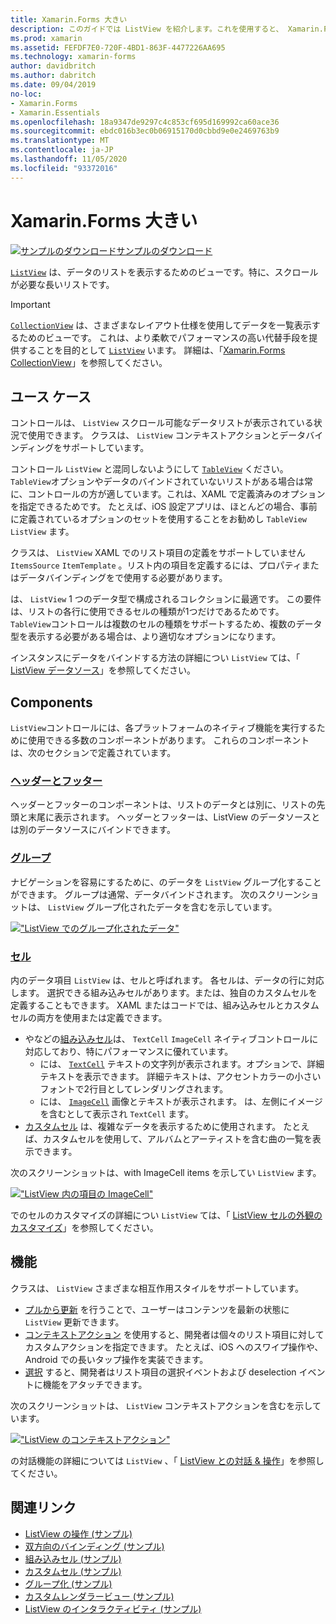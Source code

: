 ```yaml
---
title: Xamarin.Forms 大きい
description: このガイドでは ListView を紹介します。これを使用すると、 Xamarin.Forms 対話形式でデータを表示できます。
ms.prod: xamarin
ms.assetid: FEFDF7E0-720F-4BD1-863F-4477226AA695
ms.technology: xamarin-forms
author: davidbritch
ms.author: dabritch
ms.date: 09/04/2019
no-loc:
- Xamarin.Forms
- Xamarin.Essentials
ms.openlocfilehash: 18a9347de9297c4c853cf695d169992ca60ace36
ms.sourcegitcommit: ebdc016b3ec0b06915170d0cbbd9e0e2469763b9
ms.translationtype: MT
ms.contentlocale: ja-JP
ms.lasthandoff: 11/05/2020
ms.locfileid: "93372016"
---
```

# <a name="no-locxamarinforms-listview"></a>Xamarin.Forms 大きい

[![サンプルのダウンロード](~/media/shared/download.png)サンプルのダウンロード](/samples/xamarin/xamarin-forms-samples/workingwithlistview)

[`ListView`](xref:Xamarin.Forms.ListView) は、データのリストを表示するためのビューです。特に、スクロールが必要な長いリストです。

> [!IMPORTANT]
> [`CollectionView`](xref:Xamarin.Forms.CollectionView) は、さまざまなレイアウト仕様を使用してデータを一覧表示するためのビューです。 これは、より柔軟でパフォーマンスの高い代替手段を提供することを目的として [`ListView`](xref:Xamarin.Forms.ListView) います。 詳細は、「[Xamarin.Forms CollectionView](~/xamarin-forms/user-interface/collectionview/index.md)」を参照してください。

## <a name="use-cases"></a>ユース ケース

コントロールは、 `ListView` スクロール可能なデータリストが表示されている状況で使用できます。 クラスは、 `ListView` コンテキストアクションとデータバインディングをサポートしています。

コントロール `ListView` と混同しないようにして [`TableView`](~/xamarin-forms/user-interface/tableview.md) ください。 `TableView`オプションやデータのバインドされていないリストがある場合は常に、コントロールの方が適しています。これは、XAML で定義済みのオプションを指定できるためです。 たとえば、iOS 設定アプリは、ほとんどの場合、事前に定義されているオプションのセットを使用することをお勧めし `TableView` `ListView` ます。

クラスは、 `ListView` XAML でのリスト項目の定義をサポートしていません `ItemsSource` `ItemTemplate` 。リスト内の項目を定義するには、プロパティまたはデータバインディングをで使用する必要があります。

は、 `ListView` 1 つのデータ型で構成されるコレクションに最適です。 この要件は、リストの各行に使用できるセルの種類が1つだけであるためです。 `TableView`コントロールは複数のセルの種類をサポートするため、複数のデータ型を表示する必要がある場合は、より適切なオプションになります。

インスタンスにデータをバインドする方法の詳細につい `ListView` ては、「 [ListView データソース](~/xamarin-forms/user-interface/listview/data-and-databinding.md)」を参照してください。

## <a name="components"></a>Components

`ListView`コントロールには、各プラットフォームのネイティブ機能を実行するために使用できる多数のコンポーネントがあります。 これらのコンポーネントは、次のセクションで定義されています。

### <a name="headers-and-footers"></a>[ヘッダーとフッター](customizing-list-appearance.md#headers-and-footers)

ヘッダーとフッターのコンポーネントは、リストのデータとは別に、リストの先頭と末尾に表示されます。 ヘッダーとフッターは、ListView のデータソースとは別のデータソースにバインドできます。

### <a name="groups"></a>[グループ](customizing-list-appearance.md#grouping)

ナビゲーションを容易にするために、のデータを `ListView` グループ化することができます。 グループは通常、データバインドされます。 次のスクリーンショットは、 `ListView` グループ化されたデータを含むを示しています。

[!["ListView でのグループ化されたデータ"](images/grouping-depth-cropped.png)](images/grouping-depth.png#lightbox "ListView でのグループ化されたデータ")

### <a name="cells"></a>[セル](customizing-cell-appearance.md)

内のデータ項目 `ListView` は、セルと呼ばれます。 各セルは、データの行に対応します。 選択できる組み込みセルがあります。または、独自のカスタムセルを定義することもできます。 XAML またはコードでは、組み込みセルとカスタムセルの両方を使用または定義できます。

- やなどの[組み込みセル](customizing-cell-appearance.md#built-in-cells)は、 `TextCell` `ImageCell` ネイティブコントロールに対応しており、特にパフォーマンスに優れています。
  - には、 [`TextCell`](customizing-cell-appearance.md#textcell) テキストの文字列が表示されます。オプションで、詳細テキストを表示できます。 詳細テキストは、アクセントカラーの小さいフォントで2行目としてレンダリングされます。
  - には、 [`ImageCell`](customizing-cell-appearance.md#imagecell) 画像とテキストが表示されます。 は、左側にイメージを含むとして表示され `TextCell` ます。
- [カスタムセル](customizing-cell-appearance.md#custom-cells) は、複雑なデータを表示するために使用されます。 たとえば、カスタムセルを使用して、アルバムとアーティストを含む曲の一覧を表示できます。

次のスクリーンショットは、with ImageCell items を示してい `ListView` ます。

[!["ListView 内の項目の ImageCell"](images/image-cell-default-cropped.png)](images/image-cell-default.png#lightbox "ListView の ImageCell 項目")

でのセルのカスタマイズの詳細につい `ListView` ては、「 [ListView セルの外観のカスタマイズ](customizing-cell-appearance.md)」を参照してください。

## <a name="functionality"></a>機能

クラスは、 `ListView` さまざまな相互作用スタイルをサポートしています。

- [プルから更新](interactivity.md#pull-to-refresh) を行うことで、ユーザーはコンテンツを最新の状態に `ListView` 更新できます。
- [コンテキストアクション](interactivity.md#context-actions) を使用すると、開発者は個々のリスト項目に対してカスタムアクションを指定できます。 たとえば、iOS へのスワイプ操作や、Android での長いタップ操作を実装できます。
- [選択](interactivity.md#selection-and-taps) すると、開発者はリスト項目の選択イベントおよび deselection イベントに機能をアタッチできます。

次のスクリーンショットは、 `ListView` コンテキストアクションを含むを示しています。

[!["ListView のコンテキストアクション"](images/context-default-cropped.png)](images/context-default.png#lightbox "ListView のコンテキストアクション")

の対話機能の詳細については `ListView` 、「 [ListView との対話 & 操作](interactivity.md)」を参照してください。

## <a name="related-links"></a>関連リンク

- [ListView の操作 (サンプル)](/samples/xamarin/xamarin-forms-samples/workingwithlistview)
- [双方向のバインディング (サンプル)](/samples/xamarin/xamarin-forms-samples/userinterface-listview-switchentrytwobinding)
- [組み込みセル (サンプル)](/samples/xamarin/xamarin-forms-samples/userinterface-listview-builtincells)
- [カスタムセル (サンプル)](/samples/xamarin/xamarin-forms-samples/userinterface-listview-customcells)
- [グループ化 (サンプル)](/samples/xamarin/xamarin-forms-samples/userinterface-listview-grouping)
- [カスタムレンダラービュー (サンプル)](/samples/xamarin/xamarin-forms-samples/workingwithlistviewnative/)
- [ListView のインタラクティビティ (サンプル)](/samples/xamarin/xamarin-forms-samples/userinterface-listview-interactivity)